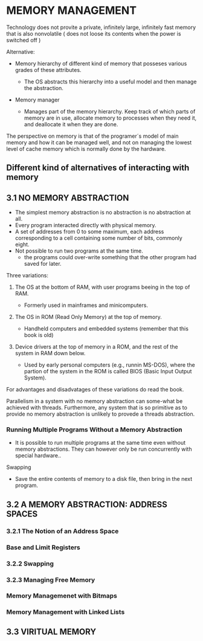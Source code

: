 # MEMORY MANAGEMENT

Technology does not provite a private, infinitely large, infinitely fast memory that is also nonvolatile ( does not loose its contents when the power is switched off )

Alternative:
- Memory hierarchy of different kind of memory that posseses various grades of these attributes.
	- The OS abstracts this hierarchy into a useful model and then manage the abstraction.

- Memory manager
	- Manages part of the memory hierarchy. Keep track of which parts of memory are in use, allocate memory to processes when they need it, and deallocate it when they are done.

The perspective on memory is that of the programer´s model of main memory and how it can be managed well, and not on managing the lowest level of cache memory which is normally done by the hardware. 


## Different kind of alternatives of interacting with memory 

## 3.1 NO MEMORY ABSTRACTION
- The simplest memory abstraction is no abstraction is no abstraction at all. 
- Every program interacted directly with physical memory.
- A set of addresses from 0 to some maximum, each address corresponding to a cell containing some number of bits, commonly eight.
- Not possible to run two programs at the same time. 
	- the programs could over-write something that the other program had saved for later.

Three variations: 
1. The OS at the bottom of RAM, with user programs beeing in the top of RAM.
	- Formerly used in mainframes and minicomputers.

2. The OS in ROM (Read Only Memory) at the top of memory.
	- Handheld computers and embedded systems (remember that this book is old)

3. Device drivers at the top of memory in a ROM, and the rest of the system in RAM down below.
	- Used by early personal computers (e.g., runnin MS-DOS), where the partion of the system in the ROM is called BIOS (Basic Input Output System).

For advantages and disadvatages of these variations do read the book.

Parallelism in a system with no memory abstraction can some-what be achieved with threads. Furthermore, any system that is so primitive as to provide no memory abstraction is unlikely to provede a threads abstraction.

### Running Multiple Programs Without a Memory Abstraction 
- It is possible to run multiple programs at the same time even without memory abstractions. They can however only be run concurrently with special hardware..

Swapping
- Save the entire contents of memory to a disk file, then bring in the next program. 	

## 3.2 A MEMORY ABSTRACTION: ADDRESS SPACES 

### 3.2.1 The Notion of an Address Space

### Base and Limit Registers 


### 3.2.2 Swapping

### 3.2.3 Managing Free Memory 

### Memory Managemenet with Bitmaps 

### Memory Management with Linked Lists 


## 3.3 VIRITUAL MEMORY 
